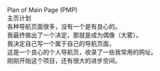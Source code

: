 Plan of Main Page (PMP)  
主页计划  
各种导航页面很多，没有一个是有良心的。  
我最终做出了一个决定，那就是成为偶像（大雾）。  
我决定自己写一个属于自己的导航页面，  
这是一个良心的个人导航页，收录了一些我常用的网址。  
刚刚开始这个项目，还有很大的进步空间。